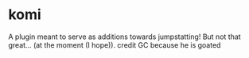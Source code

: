 # komi

A plugin meant to serve as additions towards jumpstatting! But not that great... (at the moment (I hope)). credit GC because he is goated
